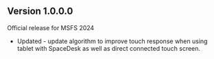 ## Version 1.0.0.0
Official release for MSFS 2024

* Updated - update algorithm to improve touch response when using tablet with SpaceDesk as well as direct connected touch screen.